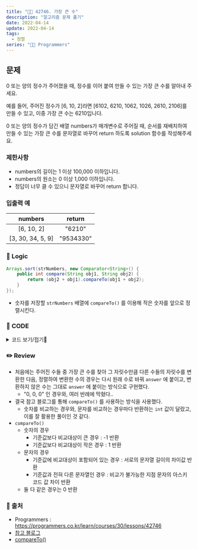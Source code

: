 ```yaml
---
title: "👩‍💻 42746. 가장 큰 수"
description: "알고리즘 문제 풀기"
date: 2022-04-14
update: 2022-04-14
tags:
  - 정렬
series: "👩‍💻 Programmers"
---
```


## 문제
0 또는 양의 정수가 주어졌을 때, 정수를 이어 붙여 만들 수 있는 가장 큰 수를 알아내 주세요.

예를 들어, 주어진 정수가 [6, 10, 2]라면 [6102, 6210, 1062, 1026, 2610, 2106]를 만들 수 있고, 이중 가장 큰 수는 6210입니다.

0 또는 양의 정수가 담긴 배열 numbers가 매개변수로 주어질 때, 순서를 재배치하여 만들 수 있는 가장 큰 수를 문자열로 바꾸어 return 하도록 solution 함수를 작성해주세요.

### 제한사항
- numbers의 길이는 1 이상 100,000 이하입니다.
- numbers의 원소는 0 이상 1,000 이하입니다.
- 정답이 너무 클 수 있으니 문자열로 바꾸어 return 합니다.

### 입출력 예
|numbers|return|
|:---:|:---:|
|[6, 10, 2]|"6210"|
|[3, 30, 34, 5, 9]|"9534330"|

### 📍 **Logic**

```java
Arrays.sort(strNumbers, new Comparator<String>() {
    public int compare(String obj1, String obj2) {
        return (obj2 + obj1).compareTo(obj1 + obj2);
    }
});
```

- 숫자를 저장할 `strNumbers` 배열에 `compareTo()` 를 이용해 작은 숫자를 앞으로 정렬시킨다.

### 📄 **CODE**

<details>
  <summary>코드 보기/접기💫</summary>
    <div markdown="1">

	import java.util.*;

    class Solution {
        public String solution(int[] numbers) {
            String[] strNumbers = new String[numbers.length];
            String answer = "";
            
            for (int i = 0; i < numbers.length; i++) {
                strNumbers[i] = Integer.toString(numbers[i]);
            }
            
            Arrays.sort(strNumbers, new Comparator<String>() {
                public int compare(String obj1, String obj2) {
                    return (obj2 + obj1).compareTo(obj1 + obj2);
                }
            });
            
            if (strNumbers[0].equals("0")) {
                answer = "0";
            } else {
                for (String strNumber : strNumbers) {
                    answer += strNumber;
                }
            }
            
            return answer;
        }
    }
  	</div>
</details>

### ✏️ **Review**
- 처음에는 주어진 수들 중 가장 큰 수를 찾아 그 자릿수만큼 다른 수들의 자릿수를 변환한 다음, 정렬하여 변환한 수의 경우는 다시 원래 수로 바꿔 `answer` 에 붙이고, 변환하지 않은 수는 그대로 `answer` 에 붙이는 방식으로 구현했다.
  - "0, 0, 0" 인 경우와, 여러 반례에 막혔다..
- 결국 참고 블로그를 통해 `compareTo()` 를 사용하는 방식을 사용했다.
  - 숫자를 비교하는 경우와, 문자를 비교하는 경우마다 반환하는 `int` 값이 달랐고, 이를 잘 활용한 풀이인 것 같다.
- `compareTo()`
  - 숫자의 경우
    - 기준값보다 비교대상이 큰 경우 : -1 반환
    - 기준값보다 비교대상이 작은 경우 : 1 반환
  - 문자의 경우
    - 기준값에 비교대상이 포함되어 있는 경우 : 서로의 문자열 길이의 차이값 반환
    - 기준값과 전혀 다른 문자열인 경우 : 비교가 불가능한 지점 문자의 아스키 코드 값 차이 반환
  - 둘 다 같은 경우는 0 반환

### 📕 출처
- Programmers : https://programmers.co.kr/learn/courses/30/lessons/42746
- [참고 블로그](https://hannamnote.tistory.com/82)
- [compareTo()](https://mine-it-record.tistory.com/133)
